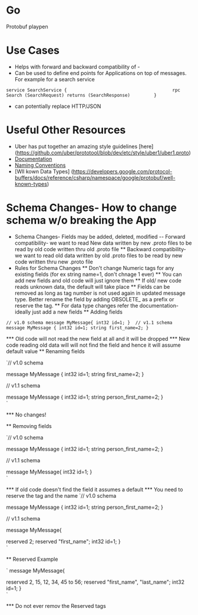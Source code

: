 # Go
Protobuf playpen 

# Use Cases

* Helps with forward and backward compatibility of -
* Can be used to define end points for Applications on top of messages. For example for a search service

` service SearchService {                                       
    rpc Search (SearchRequest) returns (SearchResponse)        
}                                                                       `

* can potentially replace HTTP/JSON


# Useful Other Resources 

* Uber has put together an amazing style guidelines [here] (https://github.com/uber/prototool/blob/dev/etc/style/uber1/uber1.proto)
* [Documentation](https://developers.google.com/protocol-buffers/docs/proto3)
* [Naming Conventions](https://developers.google.com/protocol-buffers/docs/reference/csharp/namespace/google/protobuf/well-known-types)
* [Wll kown Data Types] (https://developers.google.com/protocol-buffers/docs/reference/csharp/namespace/google/protobuf/well-known-types)

# Schema Changes- How to change schema w/o breaking the App

* Schema Changes- Fields may be added, deleted, modified 
-- Forward compatibility- we want to read New data written by new .proto files to be read by old code written thru old .proto file
** Backward compatibility- we want to read old data written by old .proto files to be read by new code written thru new .proto file
* Rules for Schema Changes
** Don't change Numeric tags for any existing fields (for ex string name=1, don't chnage 1 ever)
** You can add new fields and old code will just ignore them
** If old/ new code reads unknown data, the default will take place
** Fields can be removed as long as tag number is not used again in updated message type. Better rename the field by adding OBSOLETE_ as a prefix or reserve the tag. 
** For data type changes refer the documentation- ideally just add a new fields
** Adding fields 

`// v1.0 schema
message MyMessage{
    int32 id=1;
} 
// v1.1 schema
message MyMessage {
    int32 id=1;
    string first_name=2;
}                                               `

*** Old code will not read the new field at all and it will be dropped
*** New code reading old data will will not find the field and hence it will assume default value
** Renaming fields

`// v1.0 schema

message MyMessage {
    int32 id=1;
    string first_name=2;
}  

// v1.1 schema

message MyMessage {
    int32 id=1;
    string person_first_name=2;
}  
                                             `

*** No changes!

** Removing fields

`// v1.0 schema

message MyMessage {
    int32 id=1;
    string person_first_name=2;
}  

// v1.1 schema

message MyMessage{
    int32 id=1;
}  
                                             `

*** If old code doesn't find the field it assumes a default
*** You need to reserve the tag and the name
`// v1.0 schema

message MyMessage {
    int32 id=1;
    string person_first_name=2;
}  

// v1.1 schema

message MyMessage{

reserved 2;
reserved "first_name";
    int32 id=1;
}  
                                             `

** Reserved Example

`
message MyMessage{

reserved 2, 15, 12, 34, 45 to 56;
reserved "first_name", "last_name";
    int32 id=1;
}  
                                             `

*** Do not ever remov the Reserved tags


